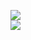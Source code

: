 [![](https://img.shields.io/badge/Made%20With-Github%20Spray-lightgrey.svg?style=for-the-badge&logo=github)](https://github.com/Annihil/github-spray#10964)  
[![](https://i.imgur.com/2DrTn0Z.gif)](https://github.com/Annihil/github-spray)